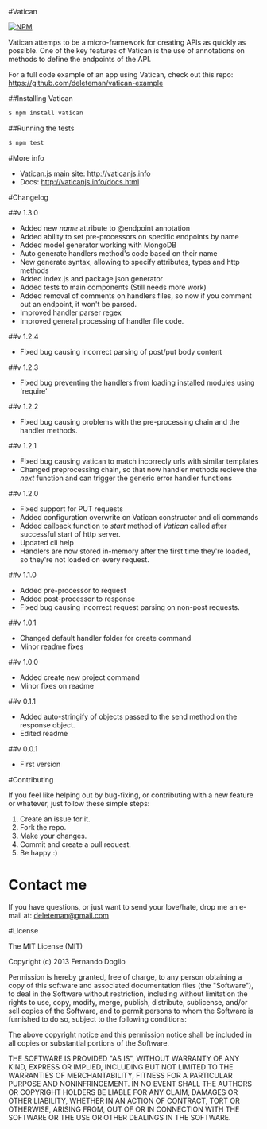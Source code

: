 #Vatican

[![NPM](https://nodei.co/npm/vatican.png?downloads=true&stars=true)](https://nodei.co/npm/vatican/)

Vatican attemps to be a micro-framework for creating APIs as quickly as possible.
One of the key features of Vatican is the use of annotations on methods to define the endpoints of the API.

For a full code example of an app using Vatican, check out this repo: https://github.com/deleteman/vatican-example

##Installing Vatican

```bash
$ npm install vatican
```
##Running the tests

```bash
$ npm test
```
#More info

+ Vatican.js main site: http://vaticanjs.info
+ Docs: http://vaticanjs.info/docs.html

#Changelog

##v 1.3.0

+ Added new _name_ attribute to @endpoint annotation
+ Added ability to set pre-processors on specific endpoints by name
+ Added model generator working with MongoDB 
+ Auto generate handlers method's code based on their name
+ New generate syntax, allowing to specify attributes, types and http methods
+ Added index.js and package.json generator
+ Added tests to main components (Still needs more work)
+ Added removal of comments on handlers files, so now if you comment out an endpoint, it won't be parsed.
+ Improved handler parser regex 
+ Improved general processing of handler file code.

##v 1.2.4

+ Fixed bug causing incorrect parsing of post/put body content

##v 1.2.3

+ Fixed bug preventing the handlers from loading installed modules using 'require'


##v 1.2.2

+ Fixed bug causing problems with the pre-processing chain and the handler methods.

##v 1.2.1

+ Fixed bug causing vatican to match incorrecly urls with similar templates
+ Changed preprocessing chain, so that now handler methods recieve the _next_ function and can trigger the generic error handler functions

##v 1.2.0

+ Fixed support for PUT requests
+ Added configuration overwrite on Vatican constructor and cli commands
+ Added callback function to _start_ method of _Vatican_ called after successful start of http server.
+ Updated cli help
+ Handlers are now stored in-memory after the first time they're loaded, so they're not loaded on every request.

##v 1.1.0

+ Added pre-processor to request
+ Added post-processor to response
+ Fixed bug causing incorrect request parsing on non-post requests.

##v 1.0.1

+ Changed default handler folder for create command
+ Minor readme fixes

##v 1.0.0

+ Added create new project command
+ Minor fixes on readme

##v 0.1.1

+ Added auto-stringify of objects passed to the send method on the response object.
+ Edited readme

##v 0.0.1

+ First version


#Contributing

If you feel like helping out by bug-fixing, or contributing with a new feature or whatever, just follow these simple steps:

1. Create an issue for it.
2. Fork the repo.
3. Make your changes.
4. Commit and create a pull request.
5. Be happy :)

# Contact me

If you have questions, or just want to send your love/hate, drop me an e-mail at: deleteman@gmail.com

#License

The MIT License (MIT)

Copyright (c) 2013 Fernando Doglio

Permission is hereby granted, free of charge, to any person obtaining a copy of this software and associated documentation files (the "Software"), to deal in the Software without restriction, including without limitation the rights to use, copy, modify, merge, publish, distribute, sublicense, and/or sell copies of the Software, and to permit persons to whom the Software is furnished to do so, subject to the following conditions:

The above copyright notice and this permission notice shall be included in all copies or substantial portions of the Software.

THE SOFTWARE IS PROVIDED "AS IS", WITHOUT WARRANTY OF ANY KIND, EXPRESS OR IMPLIED, INCLUDING BUT NOT LIMITED TO THE WARRANTIES OF MERCHANTABILITY, FITNESS FOR A PARTICULAR PURPOSE AND NONINFRINGEMENT. IN NO EVENT SHALL THE AUTHORS OR COPYRIGHT HOLDERS BE LIABLE FOR ANY CLAIM, DAMAGES OR OTHER LIABILITY, WHETHER IN AN ACTION OF CONTRACT, TORT OR OTHERWISE, ARISING FROM, OUT OF OR IN CONNECTION WITH THE SOFTWARE OR THE USE OR OTHER DEALINGS IN THE SOFTWARE.
	
